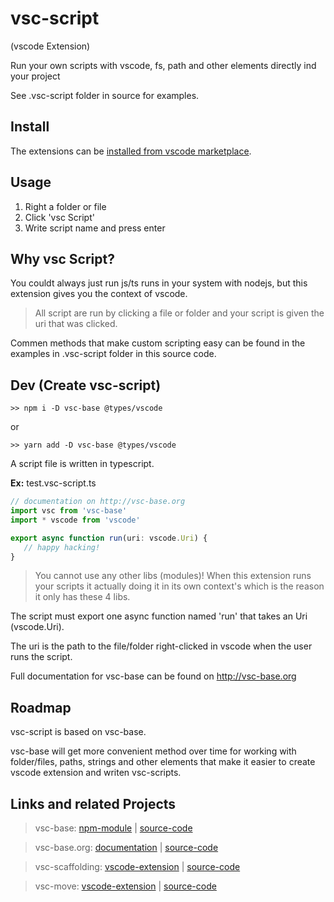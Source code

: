 # vsc-script

(vscode Extension)

Run your own scripts with vscode, fs, path and other elements directly ind your project

See .vsc-script folder in source for examples.

## Install

The extensions can be [installed from vscode marketplace](https://marketplace.visualstudio.com/items?itemName=alfnielsen.vsc-script).

## Usage

1. Right a folder or file
2. Click 'vsc Script'
3. Write script name and press enter

## Why vsc Script?

You couldt always just run js/ts runs in your system with nodejs,
but this extension gives you the context of vscode.

> All script are run by clicking a file or folder and your script is given the uri that was clicked.

Commen methods that make custom scripting easy can be found in the examples in .vsc-script folder in this source code.

## Dev (Create vsc-script)

```
>> npm i -D vsc-base @types/vscode
```

or

```
>> yarn add -D vsc-base @types/vscode
```

A script file is written in typescript.

**Ex:** test.vsc-script.ts

```typescript
// documentation on http://vsc-base.org
import vsc from 'vsc-base'
import * vscode from 'vscode'

export async function run(uri: vscode.Uri) {
   // happy hacking!
}
```

> You cannot use any other libs (modules)!
> When this extension runs your scripts it actually doing it in its own context's which is the reason it only has these 4 libs.

The script must export one async function named 'run' that takes an Uri (vscode.Uri).

The uri is the path to the file/folder right-clicked in vscode when the user runs the script.

Full documentation for vsc-base can be found on http://vsc-base.org

## Roadmap

vsc-script is based on vsc-base.

vsc-base will get more convenient method over time for working with folder/files,
paths, strings and other elements that make it easier to create vscode extension and writen vsc-scripts.

## Links and related Projects

> vsc-base: [npm-module](https://www.npmjs.com/package/vsc-base) | [source-code](https://github.com/alfnielsen/vsc-base)

> vsc-base.org: [documentation](http://vsc-base.org) | [source-code](https://github.com/alfnielsen/vsc-base.org)

> vsc-scaffolding: [vscode-extension](https://marketplace.visualstudio.com/items?itemName=alfnielsen.vsc-scafolding) | [source-code](https://github.com/alfnielsen/vsc-scaffolding)

> vsc-move: [vscode-extension](https://marketplace.visualstudio.com/items?itemName=alfnielsen.vsc-move) | [source-code](https://github.com/alfnielsen/vsc-move)
